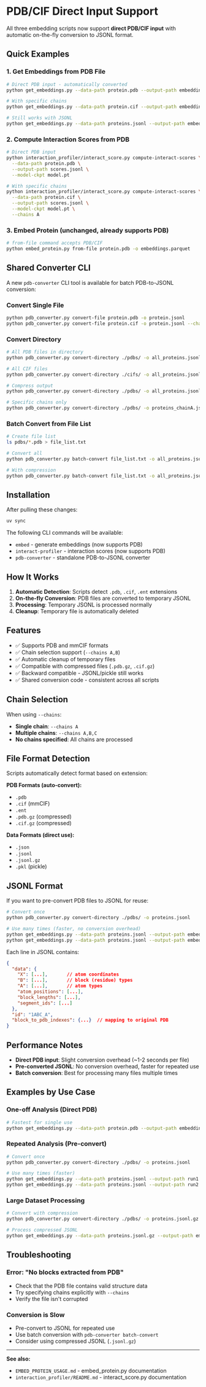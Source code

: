 # PDB/CIF Direct Input Support

All three embedding scripts now support **direct PDB/CIF input** with automatic on-the-fly conversion to JSONL format.

## Quick Examples

### 1. Get Embeddings from PDB File
```bash
# Direct PDB input - automatically converted
python get_embeddings.py --data-path protein.pdb --output-path embeddings.parquet

# With specific chains
python get_embeddings.py --data-path protein.cif --output-path embeddings.parquet --chains A,B

# Still works with JSONL
python get_embeddings.py --data-path proteins.jsonl --output-path embeddings.parquet
```

### 2. Compute Interaction Scores from PDB
```bash
# Direct PDB input
python interaction_profiler/interact_score.py compute-interact-scores \
  --data-path protein.pdb \
  --output-path scores.jsonl \
  --model-ckpt model.pt

# With specific chains
python interaction_profiler/interact_score.py compute-interact-scores \
  --data-path protein.cif \
  --output-path scores.jsonl \
  --model-ckpt model.pt \
  --chains A
```

### 3. Embed Protein (unchanged, already supports PDB)
```bash
# from-file command accepts PDB/CIF
python embed_protein.py from-file protein.pdb -o embeddings.parquet
```

## Shared Converter CLI

A new `pdb-converter` CLI tool is available for batch PDB-to-JSONL conversion:

### Convert Single File
```bash
python pdb_converter.py convert-file protein.pdb -o protein.jsonl
python pdb_converter.py convert-file protein.cif -o protein.jsonl --chains A,B
```

### Convert Directory
```bash
# All PDB files in directory
python pdb_converter.py convert-directory ./pdbs/ -o all_proteins.jsonl

# All CIF files
python pdb_converter.py convert-directory ./cifs/ -o all_proteins.jsonl --pattern "*.cif"

# Compress output
python pdb_converter.py convert-directory ./pdbs/ -o all_proteins.jsonl.gz --compress

# Specific chains only
python pdb_converter.py convert-directory ./pdbs/ -o proteins_chainA.jsonl --chains A
```

### Batch Convert from File List
```bash
# Create file list
ls pdbs/*.pdb > file_list.txt

# Convert all
python pdb_converter.py batch-convert file_list.txt -o all_proteins.jsonl

# With compression
python pdb_converter.py batch-convert file_list.txt -o all_proteins.jsonl.gz --compress
```

## Installation

After pulling these changes:
```bash
uv sync
```

The following CLI commands will be available:
- `embed` - generate embeddings (now supports PDB)
- `interact-profiler` - interaction scores (now supports PDB)
- `pdb-converter` - standalone PDB-to-JSONL converter

## How It Works

1. **Automatic Detection**: Scripts detect `.pdb`, `.cif`, `.ent` extensions
2. **On-the-fly Conversion**: PDB files are converted to temporary JSONL
3. **Processing**: Temporary JSONL is processed normally
4. **Cleanup**: Temporary file is automatically deleted

## Features

- ✅ Supports PDB and mmCIF formats
- ✅ Chain selection support (`--chains A,B`)
- ✅ Automatic cleanup of temporary files
- ✅ Compatible with compressed files (`.pdb.gz`, `.cif.gz`)
- ✅ Backward compatible - JSONL/pickle still works
- ✅ Shared conversion code - consistent across all scripts

## Chain Selection

When using `--chains`:
- **Single chain**: `--chains A`
- **Multiple chains**: `--chains A,B,C`
- **No chains specified**: All chains are processed

## File Format Detection

Scripts automatically detect format based on extension:

**PDB Formats (auto-convert):**
- `.pdb`
- `.cif` (mmCIF)
- `.ent`
- `.pdb.gz` (compressed)
- `.cif.gz` (compressed)

**Data Formats (direct use):**
- `.json`
- `.jsonl`
- `.jsonl.gz`
- `.pkl` (pickle)

## JSONL Format

If you want to pre-convert PDB files to JSONL for reuse:

```bash
# Convert once
python pdb_converter.py convert-directory ./pdbs/ -o proteins.jsonl

# Use many times (faster, no conversion overhead)
python get_embeddings.py --data-path proteins.jsonl --output-path embeddings1.parquet
python get_embeddings.py --data-path proteins.jsonl --output-path embeddings2.parquet
```

Each line in JSONL contains:
```json
{
  "data": {
    "X": [...],       // atom coordinates
    "B": [...],       // block (residue) types
    "A": [...],       // atom types
    "atom_positions": [...],
    "block_lengths": [...],
    "segment_ids": [...]
  },
  "id": "1ABC_A",
  "block_to_pdb_indexes": {...}  // mapping to original PDB
}
```

## Performance Notes

- **Direct PDB input**: Slight conversion overhead (~1-2 seconds per file)
- **Pre-converted JSONL**: No conversion overhead, faster for repeated use
- **Batch conversion**: Best for processing many files multiple times

## Examples by Use Case

### One-off Analysis (Direct PDB)
```bash
# Fastest for single use
python get_embeddings.py --data-path protein.pdb --output-path embeddings.parquet
```

### Repeated Analysis (Pre-convert)
```bash
# Convert once
python pdb_converter.py convert-directory ./pdbs/ -o proteins.jsonl

# Use many times (faster)
python get_embeddings.py --data-path proteins.jsonl --output-path run1.parquet
python get_embeddings.py --data-path proteins.jsonl --output-path run2.parquet --batch-size 8
```

### Large Dataset Processing
```bash
# Convert with compression
python pdb_converter.py convert-directory ./pdbs/ -o proteins.jsonl.gz --compress

# Process compressed JSONL
python get_embeddings.py --data-path proteins.jsonl.gz --output-path embeddings.parquet
```

## Troubleshooting

### Error: "No blocks extracted from PDB"
- Check that the PDB file contains valid structure data
- Try specifying chains explicitly with `--chains`
- Verify the file isn't corrupted

### Conversion is Slow
- Pre-convert to JSONL for repeated use
- Use batch conversion with `pdb-converter batch-convert`
- Consider using compressed JSONL (`.jsonl.gz`)

---

**See also:**
- `EMBED_PROTEIN_USAGE.md` - embed_protein.py documentation
- `interaction_profiler/README.md` - interact_score.py documentation

